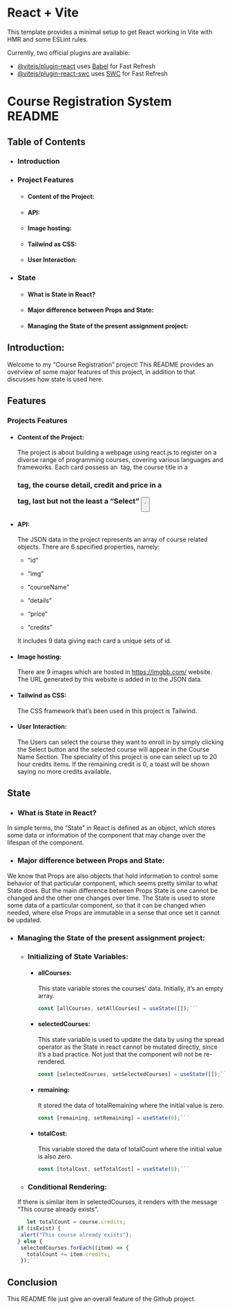 # React + Vite

This template provides a minimal setup to get React working in Vite with HMR and some ESLint rules.

Currently, two official plugins are available:

- [@vitejs/plugin-react](https://github.com/vitejs/vite-plugin-react/blob/main/packages/plugin-react/README.md) uses [Babel](https://babeljs.io/) for Fast Refresh
- [@vitejs/plugin-react-swc](https://github.com/vitejs/vite-plugin-react-swc) uses [SWC](https://swc.rs/) for Fast Refresh

# Course Registration System README

## Table of Contents

- ### Introduction
- ### Project Features
  - #### Content of the Project:
  - #### API:
  - #### Image hosting:
  - #### Tailwind as CSS:
  - #### User Interaction:
- ### State
  - #### What is State in React?
  - #### Major difference between Props and State:
  - #### Managing the State of the present assignment project:

## Introduction:

Welcome to my “Course Registration” project!
This README provides an overview of some major features of this project, in addition to that discusses how state is used here.

## Features

### Projects Features

- #### Content of the Project:

  The project is about building a webpage using react.js to register on a diverse range of programming courses, covering various languages and frameworks. Each card possess an <img> tag, the course title in a <h3> tag, the course detail, credit and price in a <p> tag, last but not the least a “Select” <button>.

- #### API:

  The JSON data in the project represents an array of course related objects.
  There are 6 specified properties, namely:

  - “id”

  - “img”

  - “courseName”

  - “details”

  - “price”

  - “credits”

  It includes 9 data giving each card a unique sets of id.

- #### Image hosting:

  There are 9 images which are hosted in https://imgbb.com/ website. The URL generated by this website is added in to the JSON data.

- #### Tailwind as CSS:

  The CSS framework that’s been used in this project is Tailwind.

- #### User Interaction:

  The Users can select the course they want to enroll in by simply clicking the Select button and the selected course will appear in the Course Name Section. The speciality of this project is one can select up to 20 hour credits items. If the remaining credit is 0, a toast will be shown saying no more credits available.

## State

- ### What is State in React?

In simple terms, the “State” in React is defined as an object, which stores some data or information of the component that may change over the lifespan of the component.

- ### Major difference between Props and State:

We know that Props are also objects that hold information to control some behavior of that particular component, which seems pretty similar to what State does. But the main difference between Props State is one cannot be changed and the other one changes over time. The State is used to store some data of a particular component, so that it can be changed when needed, where else Props are immutable in a sense that once set it cannot be updated.

- ### Managing the State of the present assignment project:

  - ### Initializing of State Variables:

    - #### allCourses:

      This state variable stores the courses’ data. Initially, it’s an empty array.

      ````javascript
      const [allCourses, setAllCourses] = useState([]);```

      ````

    - #### selectedCourses:

      This state variable is used to update the data by using the spread operator as the State in react cannot be mutated directly, since it’s a bad practice. Not just that the component will not be re-rendered.

      ````javascript
      const [selectedCourses, setSelectedCourses] = useState([]);```

      ````

    - #### remaining:

      It stored the data of totalRemaining where the initial value is zero.

      ````javascript
      const [remaining, setRemaining] = useState(0);```

      ````

    - #### totalCost:

      This variable stored the data of totalCount where the initial value is also zero.

      ````javascript
      const [totalCost, setTotalCost] = useState(0);```
      ````

  - ### Conditional Rendering:

  If there is similar item in selectedCourses, it renders with the message “This course already exists”.

  ````javascript
     let totalCount = course.credits;
  if (isExist) {
   alert("This course already exists");
  } else {
   selectedCourses.forEach((item) => {
     totalCount += item.credits;
   });```
  ````

## Conclusion

This README file just give an overall feature of the Github project.
